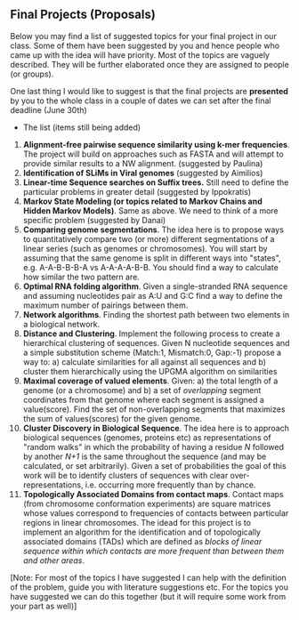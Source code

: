## Final Projects (Proposals)

Below you may find a list of suggested topics for your final project in our class.
Some of them have been suggested by you and hence people who came up with the idea will have priority.
Most of the topics are vaguely described. They will be further elaborated once they are assigned to people (or groups).
  
One last thing I would like to suggest is that the final projects are **presented** by you to the whole class in a couple of dates we can set after the final deadline (June 30th)
  
* The list (items still being added)

1. **Alignment-free pairwise sequence similarity using k-mer frequencies**. The project will build on approaches such as FASTA and will attempt to provide similar results to a NW alignment. (suggested by Paulina)
2. **Identification of SLiMs in Viral genomes** (suggested by Aimilios)
3. **Linear-time Sequence searches on Suffix trees.** Still need to define the particular problems in greater detail (suggested by Ippokratis)
4. **Markov State Modeling (or topics related to Markov Chains and Hidden Markov Models)**. Same as above. We need to think of a more specific problem (suggested by Danai)
5. **Comparing genome segmentations**. The idea here is to propose ways to quantitatively compare two (or more) different segmentations of a linear series (such as genomes or chromosomes). You will start by assuming that the same genome is split in different ways into "states", e.g. A-A-B-B-B-A vs A-A-A-A-B-B. You should find a way to calculate how similar the two pattern are.
6. **Optimal RNA folding algorithm**. Given a single-stranded RNA sequence and assuming nucleotides pair as A:U and G:C find a way to define the maximum number of pairings between them. 
7. **Network algorithms**. Finding the shortest path between two elements in a biological network.
8. **Distance and Clustering**. Implement the following process to create a hierarchical clustering of sequences. Given N nucleotide sequences and a simple substitution scheme (Match:1, Mismatch:0, Gap:-1) propose a way to: a) calculate similarities for all against all sequences and b) cluster them hierarchically using the UPGMA algorithm on similarities
9. **Maximal coverage of valued elements**. Given: a) the total length of a genome (or a chromosome) and b) a set of _overlapping_ segment coordinates from that genome where each segment is assigned a value(score). Find the set of non-overlapping segments that maximizes the sum of values(scores) for the given genome.
10. **Cluster Discovery in Biological Sequence**. The idea here is to approach biological sequences (genomes, proteins etc) as representations of "random walks" in which the probability of having a residue _N_ followed by another _N+1_ is the same throughout the sequence (and may be calculated, or set arbitrarily). Given a set of probabilities the goal of this work will be to identify clusters of sequences with clear over-representations, i.e. occurring more frequently than by chance.
11. **Τοpologically Associated Domains from contact maps**. Contact maps (from chromosome conformation experiments) are square matrices whose values correspond to frequencies of contacts between particular regions in linear chromosomes. The idead for this project is to implement an algorithm for the identification and of topologically associated domains (TADs) which are defined as _blocks of linear sequence within which contacts are more frequent than between them and other areas_. 

[Note: For most of the topics I have suggested I can help with the definition of the problem, guide you with literature suggestions etc. For the topics you have suggested we can do this together (but it will require some work from your part as well)]
